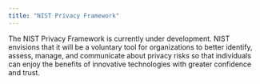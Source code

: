 ```yaml
---
title: "NIST Privacy Framework"
---
```


The NIST Privacy Framework is currently under development. NIST envisions that it will be a voluntary tool for organizations to better identify, assess, manage, and communicate about privacy risks so that individuals can enjoy the benefits of innovative technologies with greater confidence and trust.

